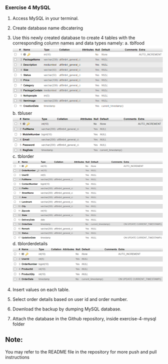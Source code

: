 ### Exercise 4 MySQL
1. Access MySQL in your terminal.
2.	Create database name dbcatering
3.	Use this newly created database to create 4 tables with the corresponding column names and data types namely:
    a.	tblfood
    ![ScreenShot](assets/tblfood.png)
    b.	tbluser
    ![ScreenShot](assets/tbluser.png)
    c.	tblorder
    ![ScreenShot](assets/tblorder.png)
    d.	tblorderdetails
    ![ScreenShot](assets/tblorderdetails.png)

4.	Insert values on each table.
5.	Select order details based on user id and order number.
6.	Download the backup by dumping MySQL database.
7.	Attach the database in the Github repository, inside exercise-4-mysql folder


## Note: 
You may refer to the README file in the repository for more push and pull instructions